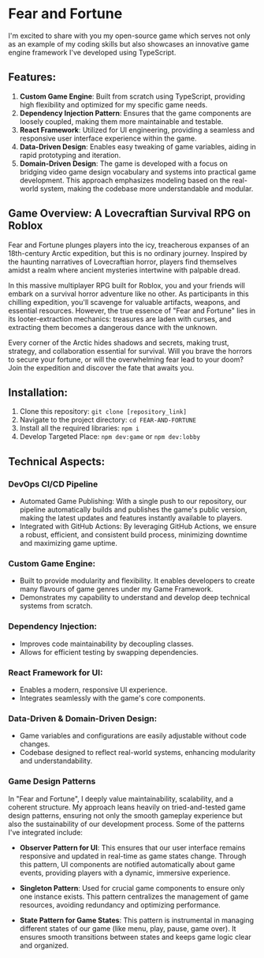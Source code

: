 # Fear and Fortune

I'm excited to share with you my open-source game which serves not only as an example of my coding skills but also showcases an innovative game engine framework I've developed using TypeScript.

## Features:

1. **Custom Game Engine**: Built from scratch using TypeScript, providing high flexibility and optimized for my specific game needs.
2. **Dependency Injection Pattern**: Ensures that the game components are loosely coupled, making them more maintainable and testable.
3. **React Framework**: Utilized for UI engineering, providing a seamless and responsive user interface experience within the game.
4. **Data-Driven Design**: Enables easy tweaking of game variables, aiding in rapid prototyping and iteration.
5. **Domain-Driven Design**: The game is developed with a focus on bridging video game design vocabulary and systems into practical game development. This approach emphasizes modeling based on the real-world system, making the codebase more understandable and modular.

## Game Overview: A Lovecraftian Survival RPG on Roblox

Fear and Fortune plunges players into the icy, treacherous expanses of an 18th-century Arctic expedition, but this is no ordinary journey. Inspired by the haunting narratives of Lovecraftian horror, players find themselves amidst a realm where ancient mysteries intertwine with palpable dread.

In this massive multiplayer RPG built for Roblox, you and your friends will embark on a survival horror adventure like no other. As participants in this chilling expedition, you'll scavenge for valuable artifacts, weapons, and essential resources. However, the true essence of "Fear and Fortune" lies in its looter-extraction mechanics: treasures are laden with curses, and extracting them becomes a dangerous dance with the unknown.

Every corner of the Arctic hides shadows and secrets, making trust, strategy, and collaboration essential for survival. Will you brave the horrors to secure your fortune, or will the overwhelming fear lead to your doom? Join the expedition and discover the fate that awaits you.


## Installation:

1. Clone this repository: `git clone [repository_link]`
2. Navigate to the project directory: `cd FEAR-AND-FORTUNE`
3. Install all the required libraries: `npm i`
4. Develop Targeted Place: `npm dev:game` or `npm dev:lobby`

## Technical Aspects:

### DevOps CI/CD Pipeline
- Automated Game Publishing: With a single push to our repository, our pipeline automatically builds and publishes the game's public version, making the latest updates and features instantly available to players.
- Integrated with GitHub Actions: By leveraging GitHub Actions, we ensure a robust, efficient, and consistent build process, minimizing downtime and maximizing game uptime.

### Custom Game Engine:

- Built to provide modularity and flexibility. It enables developers to create many flavours of game genres under my Game Framework.
- Demonstrates my capability to understand and develop deep technical systems from scratch.

### Dependency Injection:

- Improves code maintainability by decoupling classes.
- Allows for efficient testing by swapping dependencies.

### React Framework for UI:

- Enables a modern, responsive UI experience.
- Integrates seamlessly with the game's core components.

### Data-Driven & Domain-Driven Design:

- Game variables and configurations are easily adjustable without code changes.
- Codebase designed to reflect real-world systems, enhancing modularity and understandability.

### Game Design Patterns
In "Fear and Fortune", I deeply value maintainability, scalability, and a coherent structure. My approach leans heavily on tried-and-tested game design patterns, ensuring not only the smooth gameplay experience but also the sustainability of our development process. Some of the patterns I've integrated include:

- **Observer Pattern for UI**: This ensures that our user interface remains responsive and updated in real-time as game states change. Through this pattern, UI components are notified automatically about game events, providing players with a dynamic, immersive experience.

- **Singleton Pattern**: Used for crucial game components to ensure only one instance exists. This pattern centralizes the management of game resources, avoiding redundancy and optimizing performance.

- **State Pattern for Game States**: This pattern is instrumental in managing different states of our game (like menu, play, pause, game over). It ensures smooth transitions between states and keeps game logic clear and organized.
